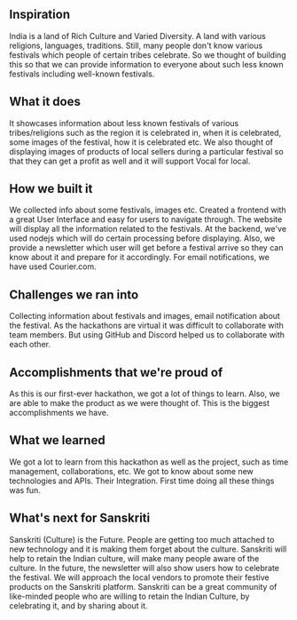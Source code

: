 ## Inspiration
India is a land of Rich Culture and Varied Diversity. A land with various religions, languages, traditions. Still, many people don't know various festivals which people of certain tribes celebrate. So we thought of building this so that we can provide information to everyone about such less known festivals including well-known festivals.

## What it does
It showcases information about less known festivals of various tribes/religions such as the region it is celebrated in, when it is celebrated, some images of the festival, how it is celebrated etc. We also thought of displaying images of products of local sellers during a particular festival so that they can get a profit as well and it will support Vocal for local.

## How we built it
We collected info about some festivals, images etc. Created a frontend with a great User Interface and easy for users to navigate through. The website will display all the information related to the festivals. At the backend, we've used nodejs which will do certain processing before displaying. Also, we provide a newsletter which user will get before a festival arrive so they can know about it and prepare for it accordingly. For email notifications, we have used Courier.com.

## Challenges we ran into
Collecting information about festivals and images, email notification about the festival. As the hackathons are virtual it was difficult to collaborate with team members. But using GitHub and Discord helped us to collaborate with each other.

## Accomplishments that we're proud of
As this is our first-ever hackathon, we got a lot of things to learn. Also, we are able to make the product as we were thought of. This is the biggest accomplishments we have.

## What we learned
We got a lot to learn from this hackathon as well as the project,  such as time management, collaborations, etc. We got to know about some new technologies and APIs. Their Integration. First time doing all these things was fun.

## What's next for Sanskriti
Sanskriti (Culture) is the Future. People are getting too much attached to new technology and it is making them forget about the culture. Sanskriti will help to retain the Indian culture, will make many people aware of the culture. In the future, the newsletter will also show users how to celebrate the festival. We will approach the local vendors to promote their festive products on the Sanskriti platform. Sanskriti can be a great community of like-minded people who are willing to retain the Indian Culture, by celebrating it, and by sharing about it.
